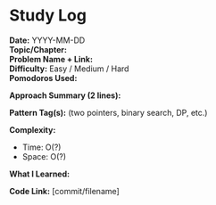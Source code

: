 # Study Log

**Date:** YYYY-MM-DD  
**Topic/Chapter:**  
**Problem Name + Link:**  
**Difficulty:** Easy / Medium / Hard  
**Pomodoros Used:**  

**Approach Summary (2 lines):**  

**Pattern Tag(s):** (two pointers, binary search, DP, etc.)  

**Complexity:**  
- Time: O(?)  
- Space: O(?)  

**What I Learned:**  

**Code Link:** [commit/filename]